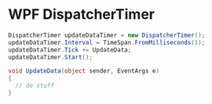 # WPF DispatcherTimer

```cs
DispatcherTimer updateDataTimer = new DispatcherTimer();
updateDataTimer.Interval = TimeSpan.FromMilliseconds(1);
updateDataTimer.Tick += UpdateData;
updateDataTimer.Start();
```

```cs
void UpdateData(object sender, EventArgs e)
{
  // do stuff
}
```
